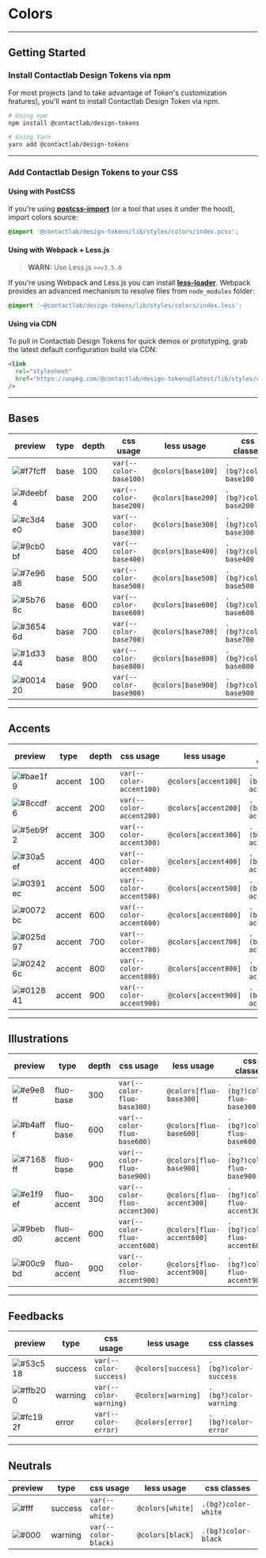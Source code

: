 # Colors

---

## Getting Started

### Install Contactlab Design Tokens via npm

For most projects (and to take advantage of Token's customization features), you'll want to install Contactlab Design Token via npm.

```sh
# Using npm
npm install @contactlab/design-tokens

# Using Yarn
yarn add @contactlab/design-tokens
```

---

### Add Contactlab Design Tokens to your CSS

#### Using with PostCSS

If you're using **[postcss-import](https://github.com/postcss/postcss-import)** (or a tool that uses it under the hood), import colors source:

```css
@import '@contactlab/design-tokens/lib/styles/colors/index.pcss';
```

#### Using with Webpack + Less.js

> **WARN:** Use Less.js `>=v3.5.0`

If you're using Webpack and Less.js you can install **[less-loader](https://github.com/webpack-contrib/less-loader#webpack-resolver)**. Webpack provides an advanced mechanism to resolve files from `node_modules` folder:

```css
@import '~@contactlab/design-tokens/lib/styles/colors/index.less';
```

#### Using via CDN

To pull in Contactlab Design Tokens for quick demos or prototyping, grab the latest default configuration build via CDN:

```html
<link
  rel="stylesheet"
  href="https://unpkg.com/@contactlab/design-tokens@latest/lib/styles/colors/index.css"
/>
```

---

## Bases

| preview                                                     | type | depth | css usage              | less usage         | css classes           |
| ----------------------------------------------------------- | ---- | ----- | ---------------------- | ------------------ | --------------------- |
| ![#f7fcff](https://via.placeholder.com/50x25/f7fcff/f7fcff) | base | 100   | `var(--color-base100)` | `@colors[base100]` | `.(bg?)color-base100` |
| ![#deebf4](https://via.placeholder.com/50x25/deebf4/deebf4) | base | 200   | `var(--color-base200)` | `@colors[base200]` | `.(bg?)color-base200` |
| ![#c3d4e0](https://via.placeholder.com/50x25/c3d4e0/c3d4e0) | base | 300   | `var(--color-base300)` | `@colors[base300]` | `.(bg?)color-base300` |
| ![#9cb0bf](https://via.placeholder.com/50x25/9cb0bf/9cb0bf) | base | 400   | `var(--color-base400)` | `@colors[base400]` | `.(bg?)color-base400` |
| ![#7e96a8](https://via.placeholder.com/50x25/7e96a8/7e96a8) | base | 500   | `var(--color-base500)` | `@colors[base500]` | `.(bg?)color-base500` |
| ![#5b768c](https://via.placeholder.com/50x25/5b768c/5b768c) | base | 600   | `var(--color-base600)` | `@colors[base600]` | `.(bg?)color-base600` |
| ![#36546d](https://via.placeholder.com/50x25/36546d/36546d) | base | 700   | `var(--color-base700)` | `@colors[base700]` | `.(bg?)color-base700` |
| ![#1d3344](https://via.placeholder.com/50x25/1d3344/1d3344) | base | 800   | `var(--color-base800)` | `@colors[base800]` | `.(bg?)color-base800` |
| ![#001420](https://via.placeholder.com/50x25/001420/001420) | base | 900   | `var(--color-base900)` | `@colors[base900]` | `.(bg?)color-base900` |

---

## Accents

| preview                                                     | type   | depth | css usage                | less usage           | css classes             |
| ----------------------------------------------------------- | ------ | ----- | ------------------------ | -------------------- | ----------------------- |
| ![#bae1f9](https://via.placeholder.com/50x25/bae1f9/bae1f9) | accent | 100   | `var(--color-accent100)` | `@colors[accent100]` | `.(bg?)color-accent100` |
| ![#8ccdf6](https://via.placeholder.com/50x25/8ccdf6/8ccdf6) | accent | 200   | `var(--color-accent200)` | `@colors[accent200]` | `.(bg?)color-accent200` |
| ![#5eb9f2](https://via.placeholder.com/50x25/5eb9f2/5eb9f2) | accent | 300   | `var(--color-accent300)` | `@colors[accent300]` | `.(bg?)color-accent300` |
| ![#30a5ef](https://via.placeholder.com/50x25/30a5ef/30a5ef) | accent | 400   | `var(--color-accent400)` | `@colors[accent400]` | `.(bg?)color-accent400` |
| ![#0391ec](https://via.placeholder.com/50x25/0391ec/0391ec) | accent | 500   | `var(--color-accent500)` | `@colors[accent500]` | `.(bg?)color-accent500` |
| ![#0072bc](https://via.placeholder.com/50x25/0072bc/0072bc) | accent | 600   | `var(--color-accent600)` | `@colors[accent600]` | `.(bg?)color-accent600` |
| ![#025d97](https://via.placeholder.com/50x25/025d97/025d97) | accent | 700   | `var(--color-accent700)` | `@colors[accent700]` | `.(bg?)color-accent700` |
| ![#02426c](https://via.placeholder.com/50x25/02426c/02426c) | accent | 800   | `var(--color-accent800)` | `@colors[accent800]` | `.(bg?)color-accent800` |
| ![#012841](https://via.placeholder.com/50x25/012841/012841) | accent | 900   | `var(--color-accent900)` | `@colors[accent900]` | `.(bg?)color-accent900` |

---

## Illustrations

| preview                                                     | type        | depth | css usage                     | less usage                | css classes                  |
| ----------------------------------------------------------- | ----------- | ----- | ----------------------------- | ------------------------- | ---------------------------- |
| ![#e9e8ff](https://via.placeholder.com/50x25/e9e8ff/e9e8ff) | fluo-base   | 300   | `var(--color-fluo-base300)`   | `@colors[fluo-base300]`   | `.(bg?)color-fluo-base300`   |
| ![#b4afff](https://via.placeholder.com/50x25/b4afff/b4afff) | fluo-base   | 600   | `var(--color-fluo-base600)`   | `@colors[fluo-base600]`   | `.(bg?)color-fluo-base600`   |
| ![#7168ff](https://via.placeholder.com/50x25/7168ff/7168ff) | fluo-base   | 900   | `var(--color-fluo-base900)`   | `@colors[fluo-base900]`   | `.(bg?)color-fluo-base900`   |
| ![#e1f9ef](https://via.placeholder.com/50x25/e1f9ef/e1f9ef) | fluo-accent | 300   | `var(--color-fluo-accent300)` | `@colors[fluo-accent300]` | `.(bg?)color-fluo-accent300` |
| ![#9bebd0](https://via.placeholder.com/50x25/9bebd0/9bebd0) | fluo-accent | 600   | `var(--color-fluo-accent600)` | `@colors[fluo-accent600]` | `.(bg?)color-fluo-accent600` |
| ![#00c9bd](https://via.placeholder.com/50x25/00c9bd/00c9bd) | fluo-accent | 900   | `var(--color-fluo-accent900)` | `@colors[fluo-accent900]` | `.(bg?)color-fluo-accent900` |

---

## Feedbacks

| preview                                                     | type    | css usage              | less usage         | css classes           |
| ----------------------------------------------------------- | ------- | ---------------------- | ------------------ | --------------------- |
| ![#53c518](https://via.placeholder.com/50x25/53c518/53c518) | success | `var(--color-success)` | `@colors[success]` | `.(bg?)color-success` |
| ![#ffb200](https://via.placeholder.com/50x25/ffb200/ffb200) | warning | `var(--color-warning)` | `@colors[warning]` | `.(bg?)color-warning` |
| ![#fc192f](https://via.placeholder.com/50x25/fc192f/fc192f) | error   | `var(--color-error)`   | `@colors[error]`   | `.(bg?)color-error`   |

---

## Neutrals

| preview                                            | type    | css usage            | less usage       | css classes         |
| -------------------------------------------------- | ------- | -------------------- | ---------------- | ------------------- |
| ![#fff](https://via.placeholder.com/50x25/fff/fff) | success | `var(--color-white)` | `@colors[white]` | `.(bg?)color-white` |
| ![#000](https://via.placeholder.com/50x25/000/000) | warning | `var(--color-black)` | `@colors[black]` | `.(bg?)color-black` |
